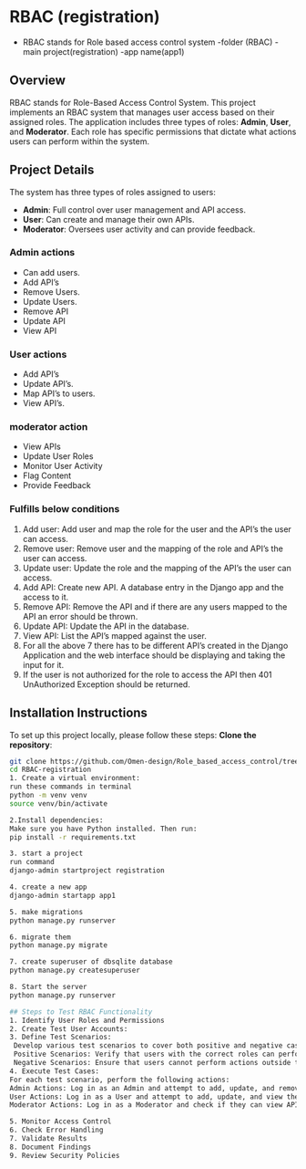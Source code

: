 # RBAC (registration)
- RBAC stands for Role based access control system
-folder (RBAC)
-main project(registration)
-app name(app1)

## Overview
RBAC stands for Role-Based Access Control System. This project implements an RBAC system that manages user access based on their assigned roles. The application includes three types of roles: **Admin**, **User**, and **Moderator**.
Each role has specific permissions that dictate what actions users can perform within the system.

## Project Details
The system has three types of roles assigned to users:
- **Admin**: Full control over user management and API access.
- **User**: Can create and manage their own APIs.
- **Moderator**: Oversees user activity and can provide feedback.

### Admin actions
- Can add users.
- Add API’s
- Remove Users.
- Update Users.
- Remove API
- Update API
- View API

### User actions
- Add API’s
- Update API’s.
- Map API’s to users.
- View API’s.

### moderator action
- View APIs
- Update User Roles
- Monitor User Activity
- Flag Content
- Provide Feedback

### Fulfills below conditions
1. Add user: Add user and map the role for the user and the API’s the user can access.
2. Remove user: Remove user and the mapping of the role and API’s the user can access.
3. Update user: Update the role and the mapping of the API’s the user can access.
4. Add API: Create new API. A database entry in the Django app and the access to it.
5. Remove API: Remove the API and if there are any users mapped to the API an error
should be thrown.
6. Update API: Update the API in the database.
7. View API: List the API’s mapped against the user.
8. For all the above 7 there has to be different API’s created in the Django Application and the web
interface should be displaying and taking the input for it.
9. If the user is not authorized for the role to access the API then 401 UnAuthorized Exception
should be returned.
  
## Installation Instructions
To set up this project locally, please follow these steps:
**Clone the repository**:
   ```bash
   git clone https://github.com/Omen-design/Role_based_access_control/tree/master
   cd RBAC-registration
1. Create a virtual environment:
 run these commands in terminal
  python -m venv venv
  source venv/bin/activate 

2.Install dependencies:
  Make sure you have Python installed. Then run:
  pip install -r requirements.txt

3. start a project
 run command 
 django-admin startproject registration

4. create a new app
  django-admin startapp app1

5. make migrations 
   python manage.py runserver

6. migrate them
   python manage.py migrate

7. create superuser of dbsqlite database
   python manage.py createsuperuser

8. Start the server
   python manage.py runserver

## Steps to Test RBAC Functionality
1. Identify User Roles and Permissions
2. Create Test User Accounts:
3. Define Test Scenarios:
    Develop various test scenarios to cover both positive and negative cases:
    Positive Scenarios: Verify that users with the correct roles can perform their designated actions (e.g., Admin can add users, Users can add APIs).
    Negative Scenarios: Ensure that users cannot perform actions outside their permissions(e.g., a User should not be able to remove another User).
4. Execute Test Cases:
   For each test scenario, perform the following actions:
   Admin Actions: Log in as an Admin and attempt to add, update, and remove users and APIs. Check if these actions succeed.
   User Actions: Log in as a User and attempt to add, update, and view their APIs. Verify that they can only map APIs to themselves.
   Moderator Actions: Log in as a Moderator and check if they can view APIs and monitor user activity without additional permissions.

5. Monitor Access Control
6. Check Error Handling
7. Validate Results
8. Document Findings
9. Review Security Policies
